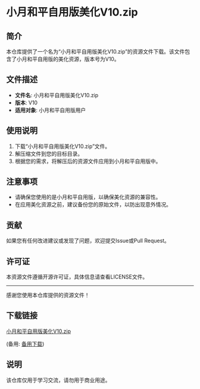 # 小月和平自用版美化V10.zip

## 简介

本仓库提供了一个名为“小月和平自用版美化V10.zip”的资源文件下载。该文件包含了小月和平自用版的美化资源，版本号为V10。

## 文件描述

- **文件名**: 小月和平自用版美化V10.zip
- **版本**: V10
- **适用对象**: 小月和平自用版用户

## 使用说明

1. 下载“小月和平自用版美化V10.zip”文件。
2. 解压缩文件到您的目标目录。
3. 根据您的需求，将解压后的资源文件应用到小月和平自用版中。

## 注意事项

- 请确保您使用的是小月和平自用版，以确保美化资源的兼容性。
- 在应用美化资源之前，建议备份您的原始文件，以防出现意外情况。

## 贡献

如果您有任何改进建议或发现了问题，欢迎提交Issue或Pull Request。

## 许可证

本资源文件遵循开源许可证，具体信息请查看LICENSE文件。

---

感谢您使用本仓库提供的资源文件！

## 下载链接
[小月和平自用版美化V10.zip](https://pan.quark.cn/s/925ba7ede7f9) 

(备用: [备用下载](https://pan.baidu.com/s/10vdBpEufRqIFP9kvvGT8KQ?pwd=1234))

## 说明

该仓库仅用于学习交流，请勿用于商业用途。
